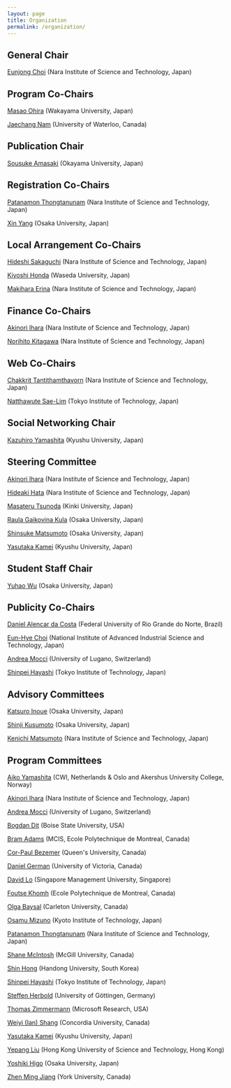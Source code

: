 ```yaml
---
layout: page
title: Organization
permalink: /organization/
---
```



## General Chair

[Eunjong Choi](https://sites.google.com/site/ejchoi710) (Nara Institute of Science and Technology, Japan)

## Program Co-Chairs

[Masao Ohira](https://masao-ohira.org) (Wakayama University, Japan)

[Jaechang Nam](http://lifove.github.io) (University of Waterloo, Canada)

## Publication Chair

[Sousuke Amasaki](https://www.researchgate.net/profile/Sousuke_Amasaki) (Okayama University, Japan)

## Registration Co-Chairs

[Patanamon Thongtanunam](http://patanamon.com) (Nara Institute of Science and Technology, Japan)

[Xin Yang](http://www.nemocap.org) (Osaka University, Japan)

## Local Arrangement Co-Chairs

[Hideshi Sakaguchi](http://se-naist.jp/pman3/pman3.cgi?A=Hideshi%20Sakaguchi) (Nara Institute of Science and Technology, Japan)

[Kiyoshi Honda](https://waseda.pure.elsevier.com/en/persons/kiyoshi-honda) (Waseda University, Japan)

[Makihara Erina](http://mkhr.wpblog.jp) (Nara Institute of Science and Technology, Japan)

## Finance Co-Chairs

[Akinori Ihara](http://akinori-ihara.jpn.org) (Nara Institute of Science and Technology, Japan)

[Norihito Kitagawa](http://dblp.dagstuhl.de/pers/hd/k/Kitagawa:Norihito) (Nara Institute of Science and Technology, Japan)

## Web Co-Chairs

[Chakkrit Tantithamthavorn](http://chakkrit.com) (Nara Institute of Science and Technology, Japan)

[Natthawute Sae-Lim](http://natthawute.github.io) (Tokyo Institute of Technology, Japan)

## Social Networking Chair

[Kazuhiro Yamashita](http://posl.ait.kyushu-u.ac.jp/~yamashita) (Kyushu University, Japan)

## Steering Committee

[Akinori Ihara](http://akinori-ihara.jpn.org) (Nara Institute of Science and Technology, Japan)

[Hideaki Hata](http://isw3.naist.jp/~hata/) (Nara Institute of Science and Technology, Japan)

[Masateru Tsunoda](http://www.info.kindai.ac.jp/~tsunoda/index-e.html) (Kinki University, Japan)

[Raula Gaikovina Kula](http://sel.ist.osaka-u.ac.jp/people/raula-k) (Osaka University, Japan)

[Shinsuke Matsumoto](http://sdl.ist.osaka-u.ac.jp/~shinsuke/) (Osaka University, Japan)

[Yasutaka Kamei](http://posl.ait.kyushu-u.ac.jp/~kamei) (Kyushu University, Japan)

## Student Staff Chair

[Yuhao Wu](http://sel.ist.osaka-u.ac.jp/people/wuyuhao) (Osaka University, Japan)

## Publicity Co-Chairs

[Daniel Alencar da Costa](https://danielcalencar.github.io/) (Federal University of Rio Grande do Norte, Brazil)

[Eun-Hye Choi](https://staff.aist.go.jp/e.choi/) (National Institute of Advanced Industrial Science and Technology, Japan)

[Andrea Mocci](http://www.inf.usi.ch/postdoc/mocci/) (University of Lugano, Switzerland) 

[Shinpei Hayashi](http://www.se.cs.titech.ac.jp/~hayashi/) (Tokyo Institute of Technology, Japan)

## Advisory Committees

[Katsuro Inoue](http://sel.ist.osaka-u.ac.jp/people/inoue) (Osaka University, Japan)

[Shinji Kusumoto](http://sdl.ist.osaka-u.ac.jp/~kusumoto/index-e.htm) (Osaka University, Japan)

[Kenichi Matsumoto](http://isw3.naist.jp/~matumoto/) (Nara Institute of Science and Technology, Japan)

## Program Committees

[Aiko Yamashita](https://www.hioa.no/eng/employee/aikyam) (CWI, Netherlands & Oslo and Akershus University College, Norway)

[Akinori Ihara](http://akinori-ihara.jpn.org) (Nara Institute of Science and Technology, Japan)

[Andrea Mocci](http://www.inf.usi.ch/postdoc/mocci/) (University of Lugano, Switzerland)

[Bogdan Dit](http://cs.boisestate.edu/~bdit/) (Boise State University, USA)

[Bram Adams](http://mcis.polymtl.ca/bram.html) (MCIS, Ecole Polytechnique de Montreal, Canada)

[Cor-Paul Bezemer](http://sailhome.cs.queensu.ca/~corpaul/) (Queen's University, Canada)

[Daniel German](http://turingmachine.org/) (University of Victoria, Canada)

[David Lo](http://www.mysmu.edu/faculty/davidlo/) (Singapore Management University, Singapore)

[Foutse Khomh](http://www.khomh.net/) (Ecole Polytechnique de Montreal, Canada)

[Olga Baysal](http://olgabaysal.com/) (Carleton University, Canada)

[Osamu Mizuno](http://se.is.kit.ac.jp/~o-mizuno/) (Kyoto Institute of Technology, Japan)

[Patanamon Thongtanunam](http://patanamon.com) (Nara Institute of Science and Technology, Japan)

[Shane McIntosh]() (McGill University, Canada)

[Shin Hong](http://hongshin.github.io/) (Handong University, South Korea)

[Shinpei Hayashi](http://www.se.cs.titech.ac.jp/~hayashi/) (Tokyo Institute of Technology, Japan)

[Steffen Herbold](https://www.swe.informatik.uni-goettingen.de/staff/steffen-herbold) (University of Göttingen, Germany)

[Thomas Zimmermann](https://www.microsoft.com/en-us/research/people/tzimmer/) (Microsoft Research, USA)

[Weiyi (Ian) Shang](http://users.encs.concordia.ca/~shang/) (Concordia University, Canada)

[Yasutaka Kamei](http://posl.ait.kyushu-u.ac.jp/~kamei/) (Kyushu University, Japan)

[Yepang Liu](http://www.cse.ust.hk/~andrewust/) (Hong Kong University of Science and Technology, Hong Kong)

[Yoshiki Higo](http://sdl.ist.osaka-u.ac.jp/~higo/wordpress/) (Osaka University, Japan)

[Zhen Ming Jiang](http://www.cse.yorku.ca/~zmjiang/) (York University, Canada)